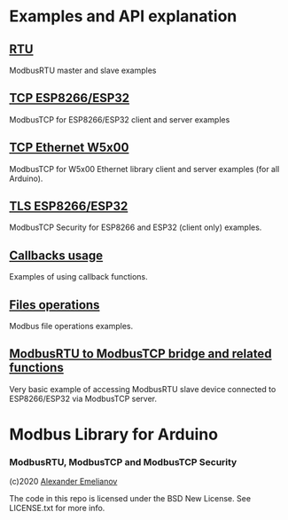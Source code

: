 # Examples and API explanation

## [RTU](RTU)

ModbusRTU master and slave examples

## [TCP ESP8266/ESP32](TCP-ESP)

ModbusTCP for ESP8266/ESP32 client and server examples

## [TCP Ethernet W5x00](TCP-Ethernet)

ModbusTCP for W5x00 Ethernet library client and server examples (for all Arduino).

## [TLS ESP8266/ESP32](TLS)

ModbusTCP Security for ESP8266 and ESP32 (client only) examples.

## [Callbacks usage](Callback)

Examples of using callback functions.

## [Files operations](Files)

Modbus file operations examples.

## [ModbusRTU to ModbusTCP bridge and related functions](Bridge)

Very basic example of accessing ModbusRTU slave device connected to ESP8266/ESP32 via ModbusTCP server.

# Modbus Library for Arduino
### ModbusRTU, ModbusTCP and ModbusTCP Security

(c)2020 [Alexander Emelianov](mailto:a.m.emelianov@gmail.com)

The code in this repo is licensed under the BSD New License. See LICENSE.txt for more info.
